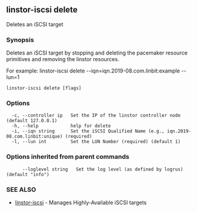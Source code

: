 ## linstor-iscsi delete

Deletes an iSCSI target

### Synopsis

Deletes an iSCSI target by stopping and deleting the pacemaker resource
primitives and removing the linstor resources.

For example:
linstor-iscsi delete --iqn=iqn.2019-08.com.linbit:example --lun=1

```
linstor-iscsi delete [flags]
```

### Options

```
  -c, --controller ip   Set the IP of the linstor controller node (default 127.0.0.1)
  -h, --help            help for delete
  -i, --iqn string      Set the iSCSI Qualified Name (e.g., iqn.2019-08.com.linbit:unique) (required)
  -l, --lun int         Set the LUN Number (required) (default 1)
```

### Options inherited from parent commands

```
      --loglevel string   Set the log level (as defined by logrus) (default "info")
```

### SEE ALSO

* [linstor-iscsi](linstor-iscsi.md)	 - Manages Highly-Available iSCSI targets

